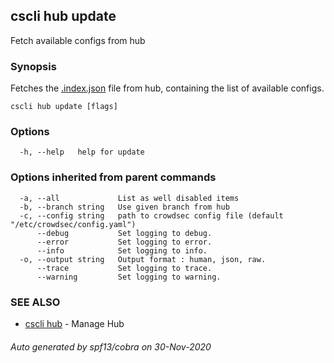 ## cscli hub update

Fetch available configs from hub

### Synopsis


Fetches the [.index.json](https://github.com/crowdsecurity/hub/blob/master/.index.json) file from hub, containing the list of available configs.


```
cscli hub update [flags]
```

### Options

```
  -h, --help   help for update
```

### Options inherited from parent commands

```
  -a, --all             List as well disabled items
  -b, --branch string   Use given branch from hub
  -c, --config string   path to crowdsec config file (default "/etc/crowdsec/config.yaml")
      --debug           Set logging to debug.
      --error           Set logging to error.
      --info            Set logging to info.
  -o, --output string   Output format : human, json, raw.
      --trace           Set logging to trace.
      --warning         Set logging to warning.
```

### SEE ALSO

* [cscli hub](cscli_hub.md)	 - Manage Hub

###### Auto generated by spf13/cobra on 30-Nov-2020
